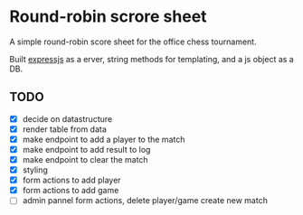 # Round-robin scrore sheet

A simple round-robin score sheet for the office chess tournament.

Built [expressjs](https://expressjs.com/) as a erver, string methods for templating, and a js object as a DB. 

## TODO

- [x] decide on datastructure
- [x] render table from data
- [x] make endpoint to add a player to the match
- [x] make endpoint to add result to log
- [x] make endpoint to clear the match
- [x] styling
- [x] form actions to add player
- [x] form actions to add game 
- [ ] admin pannel form actions, delete player/game create new match